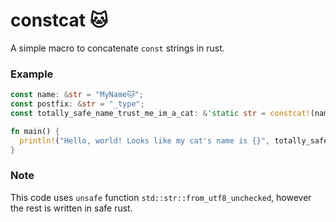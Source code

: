 # constcat 🐱

A simple macro to concatenate `const` strings in rust.

### Example
```rust
const name: &str = "MyName🐱";
const postfix: &str = "_type";
const totally_safe_name_trust_me_im_a_cat: &'static str = constcat!(name, postfix); 

fn main() {
  println!("Hello, world! Looks like my cat's name is {}", totally_safe_name_trust_me_im_a_cat);
}
```

### Note
This code uses `unsafe` function `std::str::from_utf8_unchecked`, however the rest is written in safe rust.
